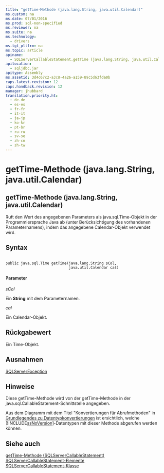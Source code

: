 ```yaml
---
title: "getTime-Methode (java.lang.String, java.util.Calendar)"
ms.custom: na
ms.date: 07/01/2016
ms.prod: sql-non-specified
ms.reviewer: na
ms.suite: na
ms.technology: 
  - drivers
ms.tgt_pltfrm: na
ms.topic: article
apiname: 
  - SQLServerCallableStatement.getTime (java.lang.String, java.util.Calendar)
apilocation: 
  - sqljdbc.jar
apitype: Assembly
ms.assetid: 3d4c67c2-a3c8-4a26-a159-89c5d63fda0b
caps.latest.revision: 12
caps.handback.revision: 12
manager: jhubbard
translation.priority.ht: 
  - de-de
  - es-es
  - fr-fr
  - it-it
  - ja-jp
  - ko-kr
  - pt-br
  - ru-ru
  - sv-se
  - zh-cn
  - zh-tw
---
```

# getTime-Methode (java.lang.String, java.util.Calendar)
    
## getTime\-Methode \(java.lang.String, java.util.Calendar\)  
 Ruft den Wert des angegebenen Parameters als java.sql.Time\-Objekt in der Programmiersprache Java ab \(unter Berücksichtigung des vorhandenen Parameternamens\), indem das angegebene Calendar\-Objekt verwendet wird.  
  
## Syntax  
  
```  
  
public java.sql.Time getTime(java.lang.String sCol,  
                             java.util.Calendar cal)  
```  
  
#### Parameter  
 *sCol*  
  
 Ein **String** mit dem Parameternamen.  
  
 *cal*  
  
 Ein Calendar\-Objekt.  
  
## Rückgabewert  
 Ein Time\-Objekt.  
  
## Ausnahmen  
 [SQLServerException](../content/SQLServerException-Class.md)  
  
## Hinweise  
 Diese getTime\-Methode wird von der getTime\-Methode in der java.sql.CallableStatement\-Schnittstelle angegeben.  
  
 Aus dem Diagramm mit dem Titel "Konvertierungen für Abrufmethoden" in [Grundlegendes zu Datentypkonvertierungen](../content/Understanding-Data-Type-Conversions.md) ist ersichtlich, welche [!INCLUDE[ssNoVersion](../content/includes/ssNoVersion_md.md)]\-Datentypen mit dieser Methode abgerufen werden können.  
  
## Siehe auch  
 [getTime-Methode &#40;SQLServerCallableStatement&#41;](../content/getTime-Method--SQLServerCallableStatement-.md)   
 [SQLServerCallableStatement-Elemente](../content/SQLServerCallableStatement-Members.md)   
 [SQLServerCallableStatement-Klasse](../content/SQLServerCallableStatement-Class.md)  
  
  